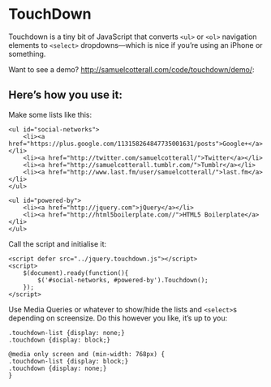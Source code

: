 # TouchDown

Touchdown is a tiny bit of JavaScript that converts `<ul>` or `<ol>` navigation elements to `<select>` dropdowns—which is nice if you’re using an iPhone or something. 
	
Want to see a demo? <http://samuelcotterall.com/code/touchdown/demo/>: 

## Here’s how you use it:
	
Make some lists like this: 

	<ul id="social-networks">
		<li><a href="https://plus.google.com/113158264847735001631/posts">Google+</a></li>
		<li><a href="http://twitter.com/samuelcotterall/">Twitter</a></li>
		<li><a href="http://samuelcotterall.tumblr.com/">Tumblr</a></li>
		<li><a href="http://www.last.fm/user/samuelcotterall/">last.fm</a></li>
	</ul>

	<ul id="powered-by">
		<li><a href="http://jquery.com">jQuery</a></li>
		<li><a href="http://html5boilerplate.com//">HTML5 Boilerplate</a></li>
	</ul>	

Call the script and initialise it: 

	<script defer src="../jquery.touchdown.js"></script>
	<script>
		$(document).ready(function(){
			$('#social-networks, #powered-by').Touchdown();
		});
	</script>

	
Use Media Queries or whatever to show/hide the lists and `<select>`s depending on screensize. Do this however you like, it’s up to you: 
		
	.touchdown-list {display: none;}
	.touchdown {display: block;}

	@media only screen and (min-width: 768px) {
	.touchdown-list {display: block;}
	.touchdown {display: none;}
	}
